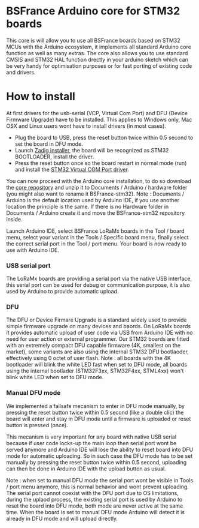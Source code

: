 # BSFrance Arduino core for STM32 boards

This core is will allow you to use all BSFrance boards based on STM32 MCUs with the Arduino ecosystem, it implements all standard Arduino core function as well as many extras. The core also allows you to use standard CMSIS and STM32 HAL function drectly in your arduino sketch which can be very handy for optimisation purposes or for fast porting of existing code and drivers.

# How to install

At first drivers for the usb-serial (VCP, Virtual Com Port) and DFU (Device Firmware Upgrade) have to be installed. This applies to Windows only, Mac OSX and Linux users wont have to install drivers (in most cases).

  - Plug the board to USB, press the reset button twice within 0.5 second to set the board in DFU mode.
  - Launch [Zadig installer](https://github.com/BSFrance/BSFrance-stm32/raw/master/stm32/tools/win/drivers/zadig-2.3.exe "Zadig installer"), the board will be recognized as STM32 BOOTLOADER, install the driver.
  - Press the reset button once so the board restart in normal mode (run) and install the [STM32 Virtual COM Port driver](https://github.com/BSFrance/BSFrance-stm32/raw/master/stm32/tools/win/drivers/Virtual%20Com%20port%20driver%20V1.4.0.msi "STM32 Virtual COM Port driver").

You can now proceed with the Arduino core installation, to do so download the  [core repository](https://github.com/BSFrance/BSFrance-stm32/archive/master.zip "core repository") and unzip it to Documents / Arduino / hardware folder (you might also want to rename it BSFrance-stm32).
Note : Documents / Arduino is the default location used by Arduino IDE, if you use another location the principle is the same. If there is no Hardware folder in Documents / Arduino create it and move the BSFrance-stm32 repository inside.

Launch Arduino IDE, select BSFrance LoRaMx boards in the Tool / board menu, select your variant in the Tools / Specific board menu, finally select the correct serial port in the Tool / port menu. Your board is now ready to use with Arduino IDE.

### USB serial port

The LoRaMx boards are providing a serial port via the native USB interface, this serial port can be used for debug or communication purpose, it is also used by Arduino to provide automatic upload.

### DFU

The DFU or Device Firmare Upgrade is a standard widely used to provide simple firmware upgrade on many devices and baords. On LoRaMx boards it provides automatic upload of user code via USB from Arduino IDE with no need for user action or external programmer.
Our STM32 boards are fitted with an extremely compact DFU capable firmware (4K, smallest on the market), some variants are also using the internal STM32 DFU bootlaoder, effectively using 0 octet of user flash.
Note : all boards with the 4K bootloader will blink the white LED fast when set to DFU mode, all boards using the internal bootlader (STM32F3xx, STM32F4xx, STML4xx) won't blink white LED when set to DFU mode.


### Manual DFU mode

We implemented a failsafe mecanism to enter in DFU mode manually, by pressing the reset button twice within 0.5 second (like a double clic) the board will enter and stay in DFU mode until a firmware is uploaded or reset button is pressed (once).

This mecanism is very important for any board with native USB serial because if user code locks-up the main loop then serial port wont be served anymore and Arduino IDE will lose the ability to reset board into DFU mode for automatic uploading.
So in such case the DFU mode has to be set manually by pressing the reset button twice within 0.5 second, uploading can then be done in Arduino IDE with the upload button as usual.

Note : when set to manual DFU mode the serial port wont be visible in Tools / port menu anymore, this is normal behavior and wont prevent uploading. The serial port cannot coexist with the DFU port due to OS limitations, during the uplaod process, the existing serial port is used by Arduino to reset the board into DFU mode, both mode are never active at the same time. When the board is set to manual DFU mode Arduino will detect it is already in DFU mode and will upload directly.
